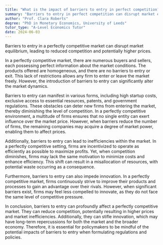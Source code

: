 ```yaml
---
title: "What is the impact of barriers to entry in perfect competition?"
summary: "Barriers to entry in perfect competition can disrupt market equilibrium, leading to reduced competition and potentially higher prices."
author: "Prof. Clara Roberts"
degree: "PhD in Monetary Economics, University of Leeds"
tutor_type: "A-Level Economics Tutor"
date: 2024-06-03
---
```


Barriers to entry in a perfectly competitive market can disrupt market equilibrium, leading to reduced competition and potentially higher prices.

In a perfectly competitive market, there are numerous buyers and sellers, each possessing perfect information about the market conditions. The products offered are homogeneous, and there are no barriers to entry or exit. This lack of restrictions allows any firm to enter or leave the market freely. However, the introduction of barriers to entry can significantly alter the market dynamics.

Barriers to entry can manifest in various forms, including high startup costs, exclusive access to essential resources, patents, and government regulations. These obstacles can deter new firms from entering the market, thereby diminishing the level of competition. In a perfectly competitive environment, a multitude of firms ensures that no single entity can exert influence over the market price. However, when barriers reduce the number of firms, the remaining companies may acquire a degree of market power, enabling them to affect prices.

Additionally, barriers to entry can lead to inefficiencies within the market. In a perfectly competitive setting, firms are incentivized to operate as efficiently as possible to maximize profits. Yet, when competition diminishes, firms may lack the same motivation to minimize costs and enhance efficiency. This shift can result in a misallocation of resources, with potential waste occurring as a consequence.

Furthermore, barriers to entry can also impede innovation. In a perfectly competitive market, firms continuously strive to improve their products and processes to gain an advantage over their rivals. However, when significant barriers exist, firms may feel less compelled to innovate, as they do not face the same level of competitive pressure.

In conclusion, barriers to entry can profoundly affect a perfectly competitive market. They can reduce competition, potentially resulting in higher prices and market inefficiencies. Additionally, they can stifle innovation, which may have long-term repercussions for both the market and the broader economy. Therefore, it is essential for policymakers to be mindful of the potential impacts of barriers to entry when formulating regulations and policies.
    